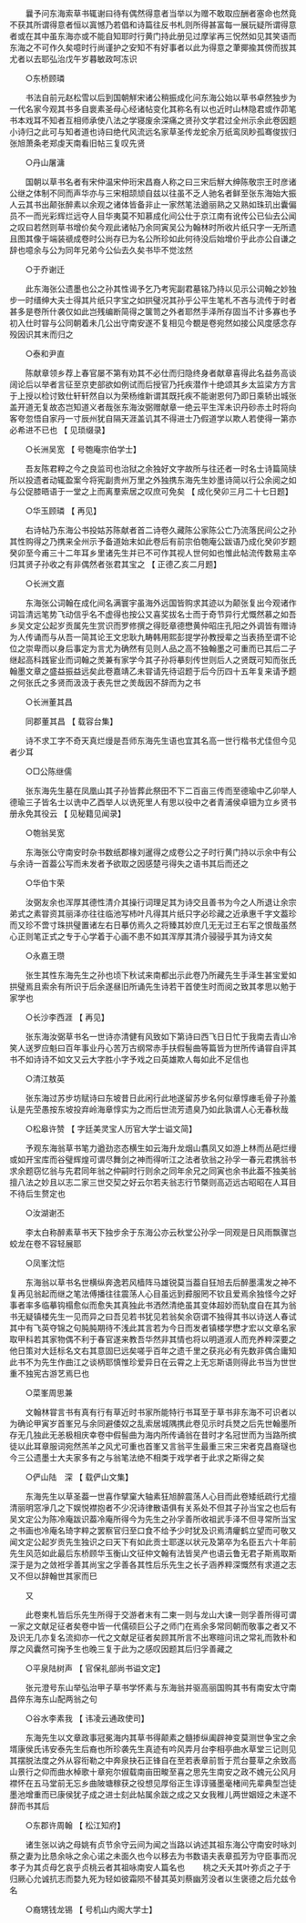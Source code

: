 <!-- { "loadSidebar": true } -->
　　曩予问东海索草书辄谢曰待有偶然得意者当举以为赠不敢取应酬者塞命也然竟不获其所谓得意者恒以寘憾乃若倡和诗篇往反书札则所得甚富每一展玩疑所谓得意者或在其中虽东海亦或不能自知耶时行黄门持此册见过摩挲再三怳然如见其笑语而东海之不可作久矣噫时行尚谨护之安知不有好事者以此为得意之茟揶揄其傍而拔其尤者以去耶弘治戊午岁暮敏政呵冻识 

　　○东桥顾璘 

　　书法自前元赵松雪以后到国朝觧宋诸公稍振成化问东海公始以草书卓然独步为一代名家今观其书多自褱素圣母心经诸帖变化其称名有以也近时山林隐君或作茆笔书本戏耳不知者互相师承使八法之学寝废余深痛之贤孙文学君过全州示余此卷因题小诗归之此可与知者道也诗曰绝代风流远名家草圣传龙蛇余万纸鸾凤眇孤骞俊拔归张旭萧条老郑虔天南看旧帖三复叹先贤 

　　○丹山屠滽 

　　国朝以草书名者有宋仲温宋仲珩宋昌裔人称之曰三宋后觧大绅陈敬宗王时彦诸公继之体制不同而声华亦与三宋相颉颃自兹以往虽不乏人驰名者鲜至张东海始大振人云其书出颠张醉素以余观之诸体皆备非止一家然笔法遒丽熟之又熟如珠玑出囊偏员不一而光彩辉烂远夺人目华夷莫不知慕成化间公仕于京江南有讹传公已仙去公闻之叹曰若然则草书增价矣今观此诸帖乃余同寅吴公为翰林时所收片纸只字一无所遗且图其像于端装禠成卷时公尚存已为名公所珍如此何待没后始增价乎此亦公自谦之辞也噫余与公为同年兄弟今公仙去久矣书毕不觉泫然 

　　○于乔谢迁 

　　此东海张公遗墨也公之孙其性谒予乞乃考宪副君墓铭乃持以见示公词翰之妙独步一时缙绅大夫士得其片纸只字宝之如拱璧况其孙乎公平生笔札不吝与流传于时者甚多是卷所什袭仅如此岂残编断简得之箧笥之外者耶然手泽所存固当不计多寡也予初入仕时甞与公同朝着未几公出守南安遂不复相见今覩是卷宛然如接公风度感念存殁因识其末而归之 

　　○泰和尹直 

　　陈献章领乡荐上春官屡不第有劝其不必仕而归隐终身者献章喜得此名益务高谈阔论后以举者言征至京吏部欲如例试而后授官乃托疾潜作十绝颂其乡太监梁方方言于上授以检讨致仕轩轩然自以为荣杨维新谓其既托疾不能谢恩何乃即日乘轿出城张盖开道无复故态岂知道义者哉张东海汝弼赠献章一绝云平生浑未识丹砂赤土时将向客夸忽悟自家丹一寸辰州犹自隔天涯盖讥其不得进士乃假道学以欺人若使得一第亦必希进不已也 【 见琐缀录】 

　　○长洲吴宽 【 号匏庵宗伯学士】 

　　吾友陈君粹之今之良监司也治狱之余独好文字故所与往还者一时名士诗篇简牍所以投遗者动辄盈案今将宪副贵州万里之外独携东海先生妙墨诗简以行公余阅之如与公促膝晤语于一堂之上而离羣索居之叹庶可免矣 【 成化癸卯三月二十七日题】 

　　○华玉顾璘 【 再见】 

　　右诗帖乃东海公书投姑苏陈献者首二诗卷久藏陈公家陈公亡乃流落民间公之孙其性购得之乃携来全州示予备道始末如此卷后有前宗伯匏庵公跋语乃成化癸卯岁题癸卯至今甫三十二年耳乡里诸先生并已不可作其视人世何如也惟此帖流传数易主卒归其贤子孙收之有非偶然者张君其宝之 【 正德乙亥二月题】 

　　○长洲文嘉 

　　东海张公词翰在成化间名满寰宇虽海外远国皆购求其迹以为颠张复出今观诸作词旨清远笔势飞动信乎名不虚得也按公又喜奖拔名士而于奇节异行尤慨然慕之如吾乡吴文定公起岁贡属先生赏识而罗修撰之得贬章德懋黄仲昭庄孔阳之外调皆有赠诗为人传诵而与从吾一简其论王文忠耿九畴韩用熙彭提学孙教授辈之当表扬至谓不论位之崇卑而以身后事定为言尤为确然有见则人品之高不独翰墨之可重而已其后二子继起高科践宦业而词翰之羙兼有家学今其子孙将摹刻传世则后人之贤既可知而张氏翰墨文章之盛益振益远矣此卷嘉靖乙未甞请先待诏题于后今历四十五年复来请予题之何张氏之多贤而汲汲于表先世之羙哉因不辞而为之书 

　　○长洲董其昌 

　　同郡董其昌 【 载容台集】 

　　诗不求工字不奇天真烂熳是吾师东海先生语也宜其名高一世行楷书尤佳但今见者少耳 

　　○□公陈继儒 

　　张东海先生墓在凤凰山其子孙皆葬此祭田不下二百亩三传而至德瑜中乙卯举人德瑜三子皆名士以诜中乙酉举人以诜死里人有思以役中之者青浦侯卓钿为立乡贤书册永免其役云 【 见秘籍见闻录】 

　　○匏翁吴宽 

　　东海张公守南安时杂书数纸郡椽刘暹得之成卷公之子时行黄门持以示余中有公与余诗一首葢公写而未发者予欲取之因感楚弓得失之语书其后而还之 

　　○华伯卞荣 

　　汝弼友余也浑厚其德性清介其操行词理足其为诗交且善书为今之人所退让余宗弟式之素甞资其丽泽亦往往临池写杮叶凡得其片纸只字必珍藏之近承惠千字文葢珍而又珍不啻寸珠拱璧置诸左右日摹仿焉久之将臻其妙庶几无无过王右军之恨哉虽然心正则笔正式之专于心学着于心画不患不如其浑厚其清介骎骎乎其为诗文矣 

　　○永嘉王瓒 

　　张生其性东海先生之孙也顷下秋试来南都出示此卷乃所藏先生手泽生甚宝爱如拱璧焉且索余有所识于后余遂昼旧所诵先生诗若干首使生时而阅之致其孝思以勉于家学也 

　　○长沙李西涯 【 再见】 

　　张东海汝弼草书名一世诗亦清健有风致如下第诗曰西飞日日忙于我南去青山冷笑人送罗应魁曰百年事业丹心苦万古纲常赤手扶假髻曲等篇皆为世所传诵甞自评其书不如诗诗不如文又云大字胜小字予戏之曰英雄欺人每如此不足信也 

　　○清江敖英 

　　张东海过苏步坊赋诗曰东坡昔日此闲行此地遂留苏步名何似章惇瘗毛骨子孙羞认是先茔愚按东坡投弃岭海章惇实为之而后世流芳遗臭乃如此孰谓人心无春秋哉 

　　○松皋许赞 【 字廷美灵宝人历官大学士谥文简】 

　　予观东海翁草书笔力遒劲恣态横生如云海升龙烟山翥凤又如游上林而丛葩烂缦或如开宝库而谷璧辉煌可谓尽舞剑之神而得听江之法者欤翁之孙孚一春元君携翁书求余题窃忆翁与先君同年翁之仲嗣时行则余之同年余兄之同寅也余书此葢不独美翁擅八法之妙且以志二家三世交契之好云尔若夫翁志行节槩则高迈远古昭昭在人耳目不待后生赘定也 

　　○汝湖谢丕 

　　李太白称醉素草书天下独步余于东海公亦云秋堂公孙孚一同观是日风雨飘骤岂蛟龙在卷不容轻展耶 

　　○凤峯沈恺 

　　东海翁以草书名世横纵奔逸若风樯阵马雄锐莫当葢自狂旭去后醉墨濡发之神不复再见翁起而继之笔法傅播往往震荡人心目虽远到彛服罔不钦且爱焉余独怪今之好事者率多临摹钩榻愈似而愈失其真独此书洒然清绝虽其变体超妙而轨度自在其为翁书无疑镇楼先生一见而异之曰吾见若书犹见若翁矣余窃谓不独得其书以诗送人春试其中有飞英夺锦之句肫肫期待不浅此其言若为今日而发者镇楼学懋才宏以文章名家取甲科若其家物偶不利于春官遂来教吾华然非其情也将以明道淑人而充养粹深要之他日策对大廷标名文右其意固巳远矣嗟乎百年之遗千里之获兆必有先数非偶合庸知此书不为先生作曲江之谈柄耶慎惟珍爱异日在云霄之上无忘斯语则得此书当为世世重不独宪古游艺焉巳也 

　　○菜峯周思兼 

　　文翰林甞言书有真有行有草近时书家所能特行书耳至于草书非东海不可识者以为确论甲寅岁首峯兄与余同避倭奴之乱索居城隅携此卷见示时兵燹之后先世翰墨所存无几独此无恙极相庆幸卷中假髻曲为海内所传诵翁在昔时才名冠世而为当路所摈徒以此耳章服词宛然羔羊之风尤可重也首峯又言翁平生最重三宋三宋者克昌裔璲也今三公遗墨士大夫家多有之与翁笔法绝不相类于戏学者于此求之斯得之矣 

　　○俨山陆　深 【 载俨山文集】 

　　东海先生以草圣葢一世喜作擘窠大轴素狂旭醉震荡人心目而此卷矮纸疏行尤擅清丽明窓凈几之下娱悦襟抱者不少况诗律散语俱有关系处不但其子孙当宝之也后有吴文定公为陈冷庵跋识葢冷庵所得今为先生之孙孚善所收祖武手泽不但寻常所当宝之书画也冷庵名琦字粹之罢察官归至口食不给予少时犹及识焉清癯鹤立望而可敬又闻文定公起岁贡先生独识之曰天下有如此贡士耶遂以状元及第卒为名臣五六十年前先生风范如此最后东桥顾华玉衡山文征仲文翰有法皆吴产也语云鲁无君子斯焉取斯深于是为之敛袵孚善其尚宝之孚善各其性后乐先生之长子涵养粹深慨然有求道之志又不但以辞翰世其家而巳 

　　又 

　　此卷柬札皆后乐先生所得于交游者末有二柬一则与龙山大谏一则孚善所得可谓一家之文献足征者矣卷中皆一代儒硕巨公子之师门在焉余多常同朝而敬事之者又不及识无几亦复名流抑亦一代之文献足征者矣顾其所言不出寒暄问讯之常礼而敦朴和厚之风囊然可掬予生也晚三复于此为之感叹因题其后归孚善藏之 

　　○平泉陆树声 【 官保礼部尚书谥文定】 

　　张元澄号东山举弘治甲子草书学怀素与东海翁并驱高丽国购其书有南安太守南昌倅东海东山配两翁之句 

　　○谷水李素我 【 讳凌云通政使司】 

　　东海先生以文章政事冠冕海内其草书得颠素之髓掺纵阖辟神变莫测世争宝之余壻康侯氏讳安泰先生后裔也所珍袭先生真迹有吟风弄月台李相亭曲水草堂三记则见其摆脱法度之外从容衔勒之中奔泉抉石正锋自在至若表章前哲于荒台蔓草之余致高山景行之仰而曲水棹歌十章宛尔俶载南亩田畯至喜之思先生南安之政不媿元公风月襟怀在五马堂前无忘乡曲陂塘稼获之役想见厚俗正生谆谆骚墨毫楮间先辈典型岂徒墨池增重而已康侯犹子成之进士刻此帖属余跋之成之又女我稚儿两世姻娅之未遂不辞而书其后 

　　○东郡许周翰 【 松江知府】 

　　诸生张以讷之母姚有贞节余守云间为闻之当路以讷述其祖东海公守南安时咏刘蔡之妻为比恳余咏之余心诺之未面久也今以移去为书数语夫表章孤芳为守臣事而况孝子为其贞母乞哀乎贞桃云者其祖咏南安人篇名也 
　　桃之夭夭其叶弥贞之子于归厥心允诚抗志而婺九死为轻如彼霜陨不替其英刘蔡幽芳没者以生褒德之后允兹令名 

　　○裔甥钱龙锡 【 号机山内阁大学士】 

